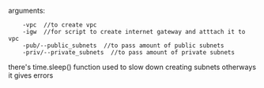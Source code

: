 arguments:
        
        -vpc  //to create vpc
        -igw  //for script to create internet gateway and atttach it to vpc
        -pub/--public_subnets  //to pass amount of public subnets
        -priv/--private_subnets  //to pass amount of private subnets

there's time.sleep() function used to slow down creating subnets otherways it gives errors 